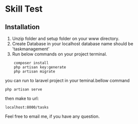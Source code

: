 # Skill Test

## Installation


1. Unzip folder and setup folder on your www directory.
2. Create Database in your localhost database name should be 'taskmanagement'
3. Run below commands on your project terminal. 
```
    composer install
    php artisan key:generate
    php artisan migrate
```
you can run to laravel project in your teminal.bellow command
```
php artisan serve
```
then make to url:
```
localhost:8000/tasks
```
Feel free to email me, if you have any question.
